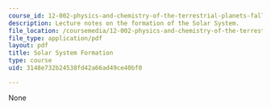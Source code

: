 ```yaml
---
course_id: 12-002-physics-and-chemistry-of-the-terrestrial-planets-fall-2008
description: Lecture notes on the formation of the Solar System.
file_location: /coursemedia/12-002-physics-and-chemistry-of-the-terrestrial-planets-fall-2008/3148e732b24538fd42a66ad49ce40bf0_MIT12_002f08_lec2.pdf
file_type: application/pdf
layout: pdf
title: Solar System Formation
type: course
uid: 3148e732b24538fd42a66ad49ce40bf0

---
```

None